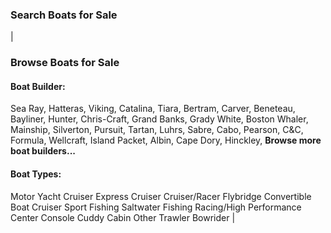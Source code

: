 ### Search Boats for Sale
|
### Browse Boats for Sale
#### Boat Builder:
Sea Ray,
Hatteras,
Viking,
Catalina,
Tiara,
Bertram,
Carver,
Beneteau,
Bayliner,
Hunter,
Chris-Craft,
Grand Banks,
Grady White,
Boston Whaler,
Mainship,
Silverton,
Pursuit,
Tartan,
Luhrs,
Sabre,
Cabo,
Pearson,
C&C,
Formula,
Wellcraft,
Island Packet,
Albin,
Cape Dory,
Hinckley,
**Browse more boat builders...**
#### Boat Types:
Motor Yacht
Cruiser
Express Cruiser
Cruiser/Racer
Flybridge
Convertible Boat
Cruiser
Sport Fishing
Saltwater Fishing
Racing/High Performance
Center Console
Cuddy Cabin
Other
Trawler
Bowrider
|